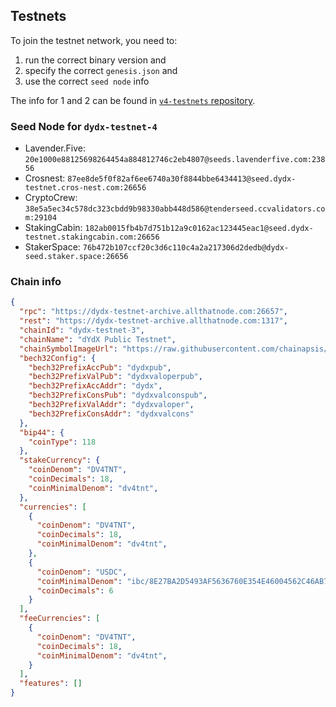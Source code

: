 ## Testnets

To join the testnet network, you need to:
1. run the correct binary version and 
2. specify the correct `genesis.json` and
3. use the correct `seed node` info

The info for 1 and 2 can be found in [`v4-testnets` repository](https://github.com/dydxprotocol/v4-testnets).

### Seed Node for `dydx-testnet-4`

* Lavender.Five: `20e1000e88125698264454a884812746c2eb4807@seeds.lavenderfive.com:23856`
* Crosnest: `87ee8de5f0f82af6ee6740a30f8844bbe6434413@seed.dydx-testnet.cros-nest.com:26656`
* CryptoCrew: `38e5a5ec34c578dc323cbdd9b98330abb448d586@tenderseed.ccvalidators.com:29104`
* StakingCabin: `182ab0015fb4b7d751b12a9c0162ac123445eac1@seed.dydx-testnet.stakingcabin.com:26656`
* StakerSpace: `76b472b107ccf20c3d6c110c4a2a217306d2dedb@dydx-seed.staker.space:26656`

### Chain info
```json
{
  "rpc": "https://dydx-testnet-archive.allthatnode.com:26657",
  "rest": "https://dydx-testnet-archive.allthatnode.com:1317",
  "chainId": "dydx-testnet-3",
  "chainName": "dYdX Public Testnet",
  "chainSymbolImageUrl": "https://raw.githubusercontent.com/chainapsis/keplr-chain-registry/main/images/dydx-testnet-3/chain.png",
  "bech32Config": {
    "bech32PrefixAccPub": "dydxpub",
    "bech32PrefixValPub": "dydxvaloperpub",
    "bech32PrefixAccAddr": "dydx",
    "bech32PrefixConsPub": "dydxvalconspub",
    "bech32PrefixValAddr": "dydxvaloper",
    "bech32PrefixConsAddr": "dydxvalcons"
  },
  "bip44": {
    "coinType": 118
  },
  "stakeCurrency": {
    "coinDenom": "DV4TNT",
    "coinDecimals": 18,
    "coinMinimalDenom": "dv4tnt",
  },
  "currencies": [
    {
      "coinDenom": "DV4TNT",
      "coinDecimals": 18,
      "coinMinimalDenom": "dv4tnt",
    },
    {
      "coinDenom": "USDC",
      "coinMinimalDenom": "ibc/8E27BA2D5493AF5636760E354E46004562C46AB7EC0CC4C1CA14E9E20E2545B5",
      "coinDecimals": 6
    }
  ],
  "feeCurrencies": [
    {
      "coinDenom": "DV4TNT",
      "coinDecimals": 18,
      "coinMinimalDenom": "dv4tnt",
    }
  ],
  "features": []
}
```
